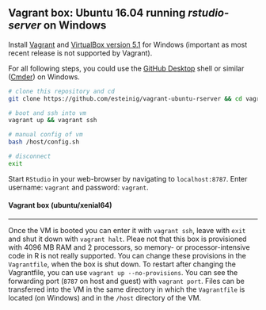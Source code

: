 ## Vagrant box: Ubuntu 16.04 running *rstudio-server* on Windows

Install [Vagrant](https://www.vagrantup.com/downloads.html) and [VirtualBox version 5.1](https://www.virtualbox.org/wiki/Download_Old_Builds_5_1) for Windows (important as most recent release is not supported by Vagrant).

For all following steps, you could use the [GitHub Desktop](https://desktop.github.com/) shell or similar ([Cmder](http://cmder.net/)) on Windows.

```bash
# clone this repository and cd 
git clone https://github.com/esteinig/vagrant-ubuntu-rserver && cd vagrant-ubuntu-rserver

# boot and ssh into vm
vagrant up && vagrant ssh

# manual config of vm
bash /host/config.sh

# disconnect
exit
```

Start `RStudio` in your web-browser by navigating to `localhost:8787`. Enter username: `vagrant` and password: `vagrant`.

#### Vagrant box (ubuntu/xenial64)
---

Once the VM is booted you can enter it with `vagrant ssh`, leave with `exit` and shut it down with `vagrant halt`. Pleae not that this box is provisioned with 4096 MB RAM and 2 processors, so memory- or processor-intensive code in R is not really supported. You can change these provisions in the `Vagrantfile`, when the box is shut down. To restart after changing the Vagrantfile, you can use `vagrant up --no-provisions`. You can see the forwarding port (`8787` on host and guest) with `vagrant port`. Files can be transferred into the VM in the same directory in which the `Vagrantfile` is located (on Windows) and in the `/host` directory of the VM. 

